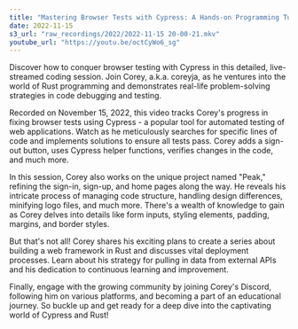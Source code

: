 ```yaml
---
title: "Mastering Browser Tests with Cypress: A Hands-on Programming Tutorial in Rust | Live Stream"
date: 2022-11-15
s3_url: "raw_recordings/2022/2022-11-15 20-00-21.mkv"
youtube_url: "https://youtu.be/octCyWo6_sg"
---
```


Discover how to conquer browser testing with Cypress in this detailed, live-streamed coding session. Join Corey, a.k.a. coreyja, as he ventures into the world of Rust programming and demonstrates real-life problem-solving strategies in code debugging and testing.

Recorded on November 15, 2022, this video tracks Corey's progress in fixing browser tests using Cypress - a popular tool for automated testing of web applications. Watch as he meticulously searches for specific lines of code and implements solutions to ensure all tests pass. Corey adds a sign-out button, uses Cypress helper functions, verifies changes in the code, and much more.

In this session, Corey also works on the unique project named "Peak," refining the sign-in, sign-up, and home pages along the way. He reveals his intricate process of managing code structure, handling design differences, minifying logo files, and much more. There's a wealth of knowledge to gain as Corey delves into details like form inputs, styling elements, padding, margins, and border styles.

But that's not all! Corey shares his exciting plans to create a series about building a web framework in Rust and discusses vital deployment processes. Learn about his strategy for pulling in data from external APIs and his dedication to continuous learning and improvement.

Finally, engage with the growing community by joining Corey's Discord, following him on various platforms, and becoming a part of an educational journey. So buckle up and get ready for a deep dive into the captivating world of Cypress and Rust!
